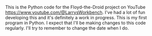 This is the Python code for the Floyd-the-Droid project on YouTube https://www.youtube.com/@LarrysWorkbench.
I've had a lot of fun developing this and it's definitely a work in progress. This is my first program in Python.
I expect that I'll be making changes to this code regularly. I'll try to remember to change the date when I do.
